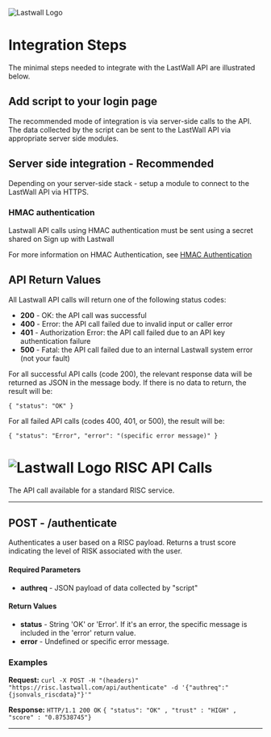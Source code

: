 ![Lastwall Logo](lw-logo.jpg) 


# Integration Steps

The minimal steps needed to integrate with the LastWall API are illustrated below.

## Add script to your login page

The recommended mode of integration is via server-side calls to the API. The data collected by the script can be sent to the LastWall API via appropriate server side modules.


## Server side integration - Recommended

Depending on your server-side stack - setup a module to connect to the LastWall API via HTTPS.

### HMAC authentication

Lastwall API calls using HMAC authentication must be sent using a secret shared on Sign up with Lastwall    

For more information on HMAC Authentication, see [HMAC Authentication](https://en.wikipedia.org/wiki/Hash-based_message_authentication_code)

## API Return Values

All Lastwall API calls will return one of the following status codes:

- **200** - OK: the API call was successful
- **400** - Error: the API call failed due to invalid input or caller error
- **401** - Authorization Error: the API call failed due to an API key authentication failure
- **500** - Fatal: the API call failed due to an internal Lastwall system error (not your fault)

For all successful API calls (code 200), the relevant response data will be returned as JSON in the message body. If there is no data to return, the result will be:

`{ "status": "OK" }`

For all failed API calls (codes 400, 401, or 500), the result will be:

`{ "status": "Error", "error": "(specific error message)" }`


# ![Lastwall Logo](lw-logo.jpg) RISC API Calls

The API call available for a standard RISC service.


---------------------------------------

## POST - /authenticate


Authenticates a user based on a RISC payload. Returns a trust score indicating the level of RISK associated with the user.


#### Required Parameters

- **authreq** - JSON payload of data collected by "script"


#### Return Values

- **status** - String 'OK' or 'Error'. If it's an error, the specific message is included in the 'error' return value.
- **error** - Undefined or specific error message.


### Examples

**Request:** `curl -X POST -H "(headers)" "https://risc.lastwall.com/api/authenticate" -d '{"authreq":"{jsonvals_riscdata}"}'"`    

**Response:** `HTTP/1.1 200 OK`    `{ "status": "OK" , "trust" : "HIGH" , "score" : "0.87538745"}`

---------------------------------------
